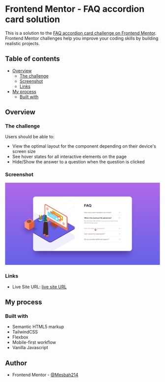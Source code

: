 # Frontend Mentor - FAQ accordion card solution

This is a solution to the [FAQ accordion card challenge on Frontend Mentor](https://www.frontendmentor.io/challenges/faq-accordion-card-XlyjD0Oam). Frontend Mentor challenges help you improve your coding skills by building realistic projects. 

## Table of contents

- [Overview](#overview)
  - [The challenge](#the-challenge)
  - [Screenshot](#screenshot)
  - [Links](#links)
- [My process](#my-process)
  - [Built with](#built-with)


## Overview

### The challenge

Users should be able to:

- View the optimal layout for the component depending on their device's screen size
- See hover states for all interactive elements on the page
- Hide/Show the answer to a question when the question is clicked

### Screenshot

![screenshot](./design/active-states.jpg)

### Links

- Live Site URL: [live site URL](https://faq-accordion-card-three-ivory.vercel.app/)

## My process

### Built with

- Semantic HTML5 markup
- TailwindCSS
- Flexbox
- Mobile-first workflow
- Vanilla Javascript

## Author

- Frontend Mentor - [@Mesbah214](https://www.frontendmentor.io/profile/Mesbah214)

